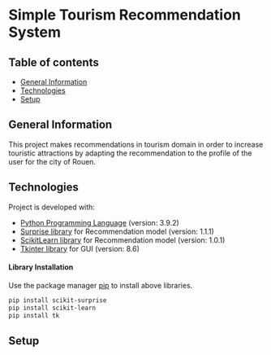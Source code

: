 # Simple Tourism Recommendation System

## Table of contents
* [General Information](#general-information)
* [Technologies](#technologies)
* [Setup](#setup)


## General Information
This project makes recommendations in tourism domain in order to increase touristic attractions by adapting the recommendation to the profile of the user for the city of Rouen.

## Technologies

Project is developed with:

* [Python Programming Language](https://www.python.org/downloads/) (version: 3.9.2)
* [Surprise library](https://pypi.org/project/scikit-surprise/#description) for Recommendation model (version: 1.1.1)
* [ScikitLearn library](https://pypi.org/project/scikit-learn/) for Recommendation model (version: 1.0.1)
* [Tkinter library](https://www.tutorialspoint.com/how-to-install-tkinter-in-python) for GUI (version: 8.6)

#### Library Installation

Use the package manager [pip](https://pip.pypa.io/en/stable/) to install above libraries.

```bash
pip install scikit-surprise
pip install scikit-learn
pip install tk
```

## Setup

